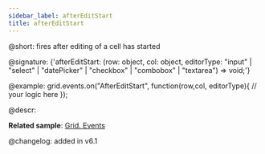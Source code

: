 ```yaml
---
sidebar_label: afterEditStart
title: afterEditStart
---          
```


@short: fires after editing of a cell has started

@signature: {'afterEditStart: (row: object, col: object, editorType: "input" | "select" | "datePicker" | "checkbox" | "combobox" | "textarea") => void;'}

<!-- @params:
- row			object		an object with a row configuration
- col		object		an object with a column configuration
- editorType	string		the type of a cell editor:"input", "select", "datePicker", "checkbox", "combobox" -->


@example:
grid.events.on("AfterEditStart", function(row,col, editorType){
	// your logic here
});



@descr:

**Related sample**: [Grid. Events](https://snippet.dhtmlx.com/9zeyp4ds)

@changelog: added in v6.1
